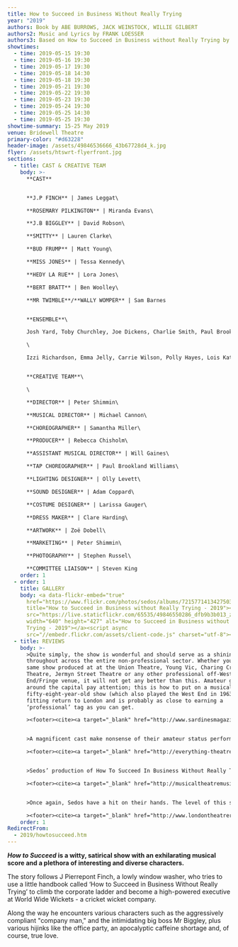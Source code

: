 ```yaml
---
title: How to Succeed in Business Without Really Trying
year: "2019"
authors: Book by ABE BURROWS, JACK WEINSTOCK, WILLIE GILBERT
authors2: Music and Lyrics by FRANK LOESSER
authors3: Based on How to Succeed in Business without Really Trying by SHEPHERD MEAD
showtimes:
  - time: 2019-05-15 19:30
  - time: 2019-05-16 19:30
  - time: 2019-05-17 19:30
  - time: 2019-05-18 14:30
  - time: 2019-05-18 19:30
  - time: 2019-05-21 19:30
  - time: 2019-05-22 19:30
  - time: 2019-05-23 19:30
  - time: 2019-05-24 19:30
  - time: 2019-05-25 14:30
  - time: 2019-05-25 19:30
showtime-summary: 15-25 May 2019
venue: Bridewell Theatre
primary-color: "#d63228"
header-image: /assets/49846536666_43b67728d4_k.jpg
flyer: /assets/htswrt-flyerfront.jpg
sections:
  - title: CAST & CREATIVE TEAM
    body: >-
      **CAST**


      **J.P FINCH** | James Leggat\

      **ROSEMARY PILKINGTON** | Miranda Evans\

      **J.B BIGGLEY** | David Robson\

      **SMITTY** | Lauren Clarke\

      **BUD FRUMP** | Matt Young\

      **MISS JONES** | Tessa Kennedy\

      **HEDY LA RUE** | Lora Jones\

      **BERT BRATT** | Ben Woolley\

      **MR TWIMBLE**/**WALLY WOMPER** | Sam Barnes


      **ENSEMBLE**\

      Josh Yard, Toby Churchley, Joe Dickens, Charlie Smith, Paul Brookland Williams\

      \

      Izzi Richardson, Emma Jelly, Carrie Wilson, Polly Hayes, Lois Kate Howarth


      **CREATIVE TEAM**\

      \

      **DIRECTOR** | Peter Shimmin\

      **MUSICAL DIRECTOR** | Michael Cannon\

      **CHOREOGRAPHER** | Samantha Miller\

      **PRODUCER** | Rebecca Chisholm\

      **ASSISTANT MUSICAL DIRECTOR** | Will Gaines\

      **TAP CHOREOGRAPHER** | Paul Brookland Williams\

      **LIGHTING DESIGNER** | Olly Levett\

      **SOUND DESIGNER** | Adam Coppard\

      **COSTUME DESIGNER** | Larissa Gauger\

      **DRESS MAKER** | Clare Harding\

      **ARTWORK** | Zoë Dobell\

      **MARKETING** | Peter Shimmin\

      **PHOTOGRAPHY** | Stephen Russel\

      **COMMITTEE LIAISON** | Steven King
    order: 1
  - order: 1
    title: GALLERY
    body: <a data-flickr-embed="true"
      href="https://www.flickr.com/photos/sedos/albums/72157714134275037"
      title="How to Succeed in Business without Really Trying - 2019"><img
      src="https://live.staticflickr.com/65535/49846550286_dfb9b3b013_z.jpg"
      width="640" height="427" alt="How to Succeed in Business without Really
      Trying - 2019"></a><script async
      src="//embedr.flickr.com/assets/client-code.js" charset="utf-8"></script>
  - title: REVIEWS
    body: >-
      >Quite simply, the show is wonderful and should serve as a shining beacon
      throughout across the entire non-professional sector. Whether you see the
      same show produced at at the Union Theatre, Young Vic, Charing Cross
      Theatre, Jermyn Street Theatre or any other professional off-West
      End/Fringe venue, it will not get any better than this. Amateur groups
      around the capital pay attention; this is how to put on a musical! This
      fifty-eight-year-old show (which also played the West End in 1963) makes a
      fitting return to London and is probably as close to earning a
      ‘professional’ tag as you can get.

      ><footer><cite><a target="_blank" href="http://www.sardinesmagazine.co.uk/reviews/review.php?REVIEW-Sedos-How%20To%20Succeed%20In%20Business%20Without%20Really%20Trying&reviewsID=3578">How to Succeed in Business Without Really Trying, 2019, Sardines</a></cite></footer>


      >A magnificent cast make nonsense of their amateur status performing with charm and humour. A basic but still adequate set is the only sign of Sedos’ amdram status. Even so, I’ve never seen such rapid set changes with props moved into place so quickly you wouldn’t have noticed them. This is a production that could easily be dropped into the West End without any noticeable difference; a thoroughly professional production that ticked all the right boxes.

      ><footer><cite><a target="_blank" href="http://everything-theatre.co.uk/2019/05/how-to-succeed-in-business-without-really-trying-bridewell-theatre-review.html">How to Succeed in Business Without Really Trying, 2019, Everything Theatre</a></cite></footer>


      >Sedos’ production of How To Succeed In Business Without Really Trying is a great chance to see this musical, with bundles of comedy and a cast that excel in getting their character across I would recommend getting yourselves down to the Bridewell Theatre.

      ><footer><cite><a target="_blank" href="http://musicaltheatremusings.co.uk/how-to-succeed-in-business-without-really-trying">How to Succeed in Business Without Really Trying, 2019, Musical Theatre Musings</a></cite></footer>


      >Once again, Sedos have a hit on their hands. The level of this show is something that you would expect from a London production. The fact that the cast is made up of amateurs that all have separate day jobs makes it even more impressive.

      ><footer><cite><a target="_blank" href="http://www.londontheatrereviews.co.uk/post.cfm?p=1271">How to Succeed in Business Without Really Trying, 2019, London Theatre Reviews</a></cite></footer>
    order: 1
RedirectFrom:
  - 2019/howtosucceed.htm
---
```

***How to Succeed* is a witty, satirical show with an exhilarating musical score and a plethora of interesting and diverse characters.**

The story follows J Pierrepont Finch, a lowly window washer, who tries to use a little handbook called ‘How to Succeed in Business Without Really Trying’ to climb the corporate ladder and become a high-powered executive at World Wide Wickets - a cricket wicket company.

Along the way he encounters various characters such as the aggressively compliant "company man," and the intimidating big boss Mr Biggley, plus various hijinks like the office party, an apocalyptic caffeine shortage and, of course, true love.